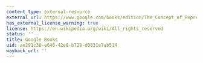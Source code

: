 ```yaml
---
content_type: external-resource
external_url: https://www.google.com/books/edition/The_Concept_of_Representation/AgUVWLswTNEC?hl=en&gbpv=1
has_external_license_warning: true
license: https://en.wikipedia.org/wiki/All_rights_reserved
status: ''
title: Google Books
uid: ae291c30-e646-42e8-b728-d0831e7ab514
wayback_url: ''
---
```


